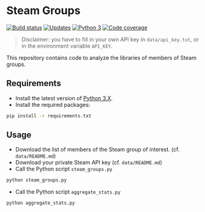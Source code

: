 # Steam Groups
 
[![Build status][build image]][build]
[![Updates][dependency image]][pyup]
[![Python 3][python3 image]][pyup]
[![Code coverage][codecov image]][codecov]

> Disclaimer: you have to fill in your own API key in `data/api_key.txt`, or in the environment variable `API_KEY`.

This repository contains code to analyze the libraries of members of Steam groups.

## Requirements

-   Install the latest version of [Python 3.X](https://www.python.org/downloads/).
-   Install the required packages:

```bash
pip install -r requirements.txt
```

## Usage

-   Download the list of members of the Steam group of interest. (cf. `data/README.md`)
-   Download your private Steam API key (cf. `data/README.md`)
-   Call the Python script `steam_groups.py`

```bash
python steam_groups.py
```

-   Call the Python script `aggregate_stats.py`

```bash
python aggregate_stats.py
```

[build]: <https://github.com/woctezuma/steam-groups/actions>
[build image]: <https://github.com/woctezuma/steam-groups/workflows/Python application/badge.svg?branch=master>

[pyup]: https://pyup.io/repos/github/woctezuma/steam-groups/
[dependency image]: https://pyup.io/repos/github/woctezuma/steam-groups/shield.svg
[python3 image]: https://pyup.io/repos/github/woctezuma/steam-groups/python-3-shield.svg

[codecov]: https://codecov.io/gh/woctezuma/steam-groups
[codecov image]: https://codecov.io/gh/woctezuma/steam-groups/branch/master/graph/badge.svg
